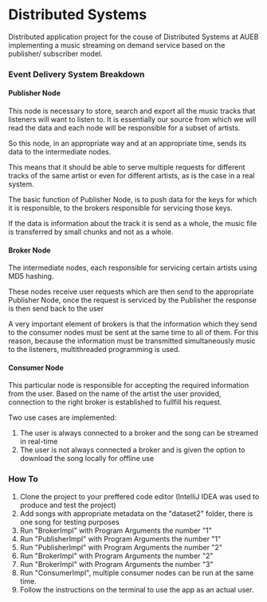 # Distributed Systems

Distributed application project for the couse of Distributed Systems at AUEB implementing a music streaming on demand service based on the publisher/ subscriber model.
 
<h3>Event Delivery System Breakdown</h3>

<h4>Publisher Node</h4>

This node is necessary to store, search and export all the music tracks that listeners will want to listen to. 
It is essentially our source from which we will read the data and each node will be responsible for a subset of artists. 

So this node, in an appropriate way and at an appropriate time, sends its data to the intermediate nodes.

This means that it should be able to serve multiple requests for different tracks of the same artist or even for different
artists, as is the case in a real system.

The basic function of Publisher Node, is to push data for the keys for which it is responsible, to the brokers responsible for servicing those keys.

If the data is information about the track it is send as a whole, the music file is transferred by small chunks and not as a whole.

<h4>Broker Node</h4>

The intermediate nodes, each responsible for servicing certain artists using MD5 hashing.

These nodes receive user requests which are then send to the appropriate Publisher Node, once the request is serviced by the Publisher the response is then send back to the user

A very important element of brokers is that the information which they send to the consumer nodes must be sent at the same time to all of them. For this reason, because the information must be transmitted simultaneously music to the listeners, multithreaded programming is used.
<h4>Consumer Node</h4>

This particular node is responsible for accepting the required information from the user. Based on the name of the artist the user provided, connection to the right broker is established to fullfill his request.

Two use cases are implemented:
<ol>
 <li>The user is always connected to a broker and the song can be streamed in real-time
 <li>The user is not always connected a broker and is given the option to download the song locally for offline use
</ol>

<h3>How To</h3>

<ol>
 <li>Clone the project to your preffered code editor (IntelliJ IDEA was used to produce and test the project)
 <li>Add songs with appropriate metadata on the "dataset2" folder, there is one song for testing purposes
 <li>Run "BrokerImpl" with Program Arguments the number "1"
 <li>Run "PublisherImpl" with Program Arguments the number "1"
 <li>Run "PublisherImpl" with Program Arguments the number "2"
 <li>Run "BrokerImpl" with Program Arguments the number "2"
 <li>Run "BrokerImpl" with Program Arguments the number "3"
 <li>Run "ConsumerImpl", multiple consumer nodes can be run at the same time.
 <li>Follow the instructions on the terminal to use the app as an actual user.
</ol>
